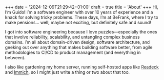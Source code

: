 +++
date = '2024-12-09T21:29:42+01:00'
draft = true
title = 'About'
+++
Hi, I’m Guido! I’m a software engineer with over 10 years of experience and a knack for solving tricky problems. 
These days, I’m at BeFrank, where I try to make pensions... well, maybe not exciting, but definitely safe and sound! 

I got into software engineering because I love puzzles—especially the ones that involve reliability, scalability, and untangling complex business domains. 
I’m all about domain-driven design, software architecture, and geeking out over anything that makes building software better, from agile methodologies to CI/CD 
to product management (and everything in between).

I also like gardening my home server, running self-hosted apps like [Readeck](https://readeck.org/en/) and [Immich](https://immich.app/), so I might just write a thing or 
two about that too.